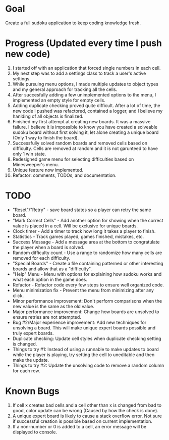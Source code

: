 # Goal
Create a full sudoku application to keep coding knowledge fresh.

# Progress (Updated every time I push new code)
1. I started off with an application that forced single numbers in each cell.
2. My next step was to add a settings class to track a user's active settings.
3. While pursuing menu options, I made multiple updates to object types and my general approach for tracking all the cells.
4. After succesfully adding a few unimplemented options to the menu, I implemented an empty style for empty cells.
5. Adding duplicate checking proved quite difficult. After a lot of time, the new code I pushed was refactored, contained a logger, and I believe my hanlding of all objects is finalized.
6. Finished my first attempt at creating new boards. It was a massive failure. I believe it is impossible to know you have created a solveable sudoku board without first solving it, let alone creating a unique board (Only 1 way to finish the board).
7. Successfully solved random boards and removed cells based on difficulty. Cells are removed at random and it is not garunteed to have only 1 win state.
8. Redesigned game menu for selecting difficulties based on Minesweeper's menu.
9. Unique feature now implemented.
10. Refactor: comments, TODOs, and documentation.


# TODO
* "Reset"/"Retry" - save board states so a player can retry the same board.
* "Mark Correct Cells" - Add another option for showing when the correct value is placed in a cell. Will be exclusive for unique boards.
* Clock timer - Add a timer to track how long it takes a player to finish.
* Statistics - Track games played, games finished, mistakes, etc. 
* Success Message - Add a message area at the bottom to congratulate the player when a board is solved.
* Random difficulty count - Use a range to randomize how many cells are removed for each difficulty.
* "Special Boards" - Create a file containing patterned or other interesting boards and allow that as a "difficulty".
* "Help" Menu - Menu with options for explaining how sudoku works and what each option in the game does.
* Refactor - Refactor code every few steps to ensure well organized code.
* Menu minimization fix - Prevent the menu from minimizing after any click.
* Minor performance improvement: Don't perform comparisons when the new value is the same as the old value.
* Major performance improvement: Change how boards are unsolved to ensure retries are not attempted.
* Bug #2/Major experience improvement: Add new techniques for unsolving a board. This will make unique expert boards possible and truly expert boards.
* Duplicate checking: Update cell styles when duplicate checking setting is changed.
* Things to try #1: Instead of using a runnable to make updates to board while the player is playing, try setting the cell to uneditable and then make the update.
* Things to try #2: Update the unsolving code to remove a random column for each row.


# Known Bugs
1. If cell x creates bad cells and a cell other than x is changed from bad to good, color update can be wrong (Caused by how the check is done).
2. A unique expert board is likely to cause a stack overflow error. Not sure if successful creation is possible based on current implementation.
3. If a non-number or 0 is added to a cell, an error message will be displayed to console.
